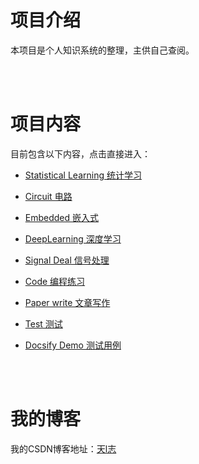 # **项目介绍**

本项目是个人知识系统的整理，主供自己查阅。
<p>
<br>
 <br>
</p>

# **项目内容**

目前包含以下内容，点击直接进入：

- [Statistical Learning 统计学习](statistical_learning/README.md)

- [Circuit 电路](Circuit/README.md)

- [Embedded 嵌入式](Embedded/README.md)

- [DeepLearning 深度学习](DeepLearning/README.md)

- [Signal Deal 信号处理](signal_deal/README.md)

- [Code 编程练习](Code/README.md)

- [Paper write 文章写作](Paper_write/README.md)

- [Test 测试](Git+VSCode问题帮助.md)

-  <a href="./docsify_demo/">Docsify Demo 测试用例</a>

<p>
<br>
 <br>
</p>


# **我的博客**

我的CSDN博客地址：[天l志](https://blog.csdn.net/qq_38347393)